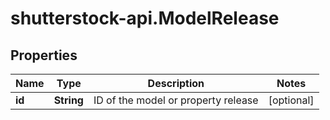 # shutterstock-api.ModelRelease

## Properties
Name | Type | Description | Notes
------------ | ------------- | ------------- | -------------
**id** | **String** | ID of the model or property release | [optional] 


